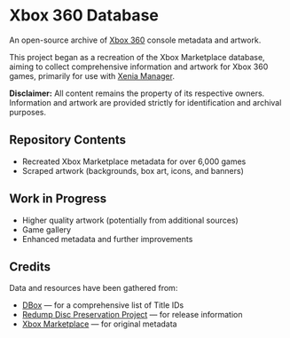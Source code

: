 # Xbox 360 Database

An open-source archive of [Xbox 360](https://en.wikipedia.org/wiki/Xbox_360) console metadata and artwork.

This project began as a recreation of the Xbox Marketplace database, aiming to collect comprehensive information and artwork for Xbox 360 games, primarily for use with [Xenia Manager](https://github.com/xenia-manager/xenia-manager).

**Disclaimer:** All content remains the property of its respective owners. Information and artwork are provided strictly for identification and archival purposes.

## Repository Contents

- Recreated Xbox Marketplace metadata for over 6,000 games
- Scraped artwork (backgrounds, box art, icons, and banners)

## Work in Progress

- Higher quality artwork (potentially from additional sources)
- Game gallery
- Enhanced metadata and further improvements

## Credits

Data and resources have been gathered from:
- [DBox](https://dbox.tools/) — for a comprehensive list of Title IDs
- [Redump Disc Preservation Project](http://redump.org) — for release information
- [Xbox Marketplace](https://xbox.com) — for original metadata